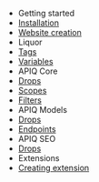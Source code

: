 - Getting started
 - [Installation](/installation)
 - [Website creation](/creation)
- Liquor
 - [Tags](/tags)
 - [Variables](/variables)
- APIQ Core
 - [Drops](/kms-drops)
 - [Scopes](/kms-scopes)
 - [Filters](/kms-filters)
- APIQ Models
 - [Drops](/kms-models-drops)
 - [Endpoints](/kms-models-endpoints)
- APIQ SEO
 - [Drops](/kms-seo-drops)
- Extensions
 - [Creating extension](/new-extension)
